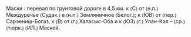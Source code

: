 ---
---

Маски
: перевал по грунтовой дороге в 4,5 км. к ⦅С⦆ от ⦅н.п.⦆ Междуречье ⦅Судак.⦆ в ⦅н.п.⦆ Земляничное ⦅Белог.⦆; к ⦅ЮВ⦆ от ⦅пер.⦆ Сарэениш-Богаз, к ⦅В⦆ от ⦅г.⦆ Халасыс-Оба и к ⦅ЮЗ⦆ ⦅г.⦆ Улан-Кая – ⦅ср.⦆ ⦅тюрк.⦆ ⦅ИЛ.⦆ Маскей.
